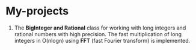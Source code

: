 # My-projects
1) The **BigInteger and Rational** class for working with long integers and rational numbers with high precision. The fast multiplication of long integers in O(nlogn) using **FFT** (fast Fourier transform) is implemented.
